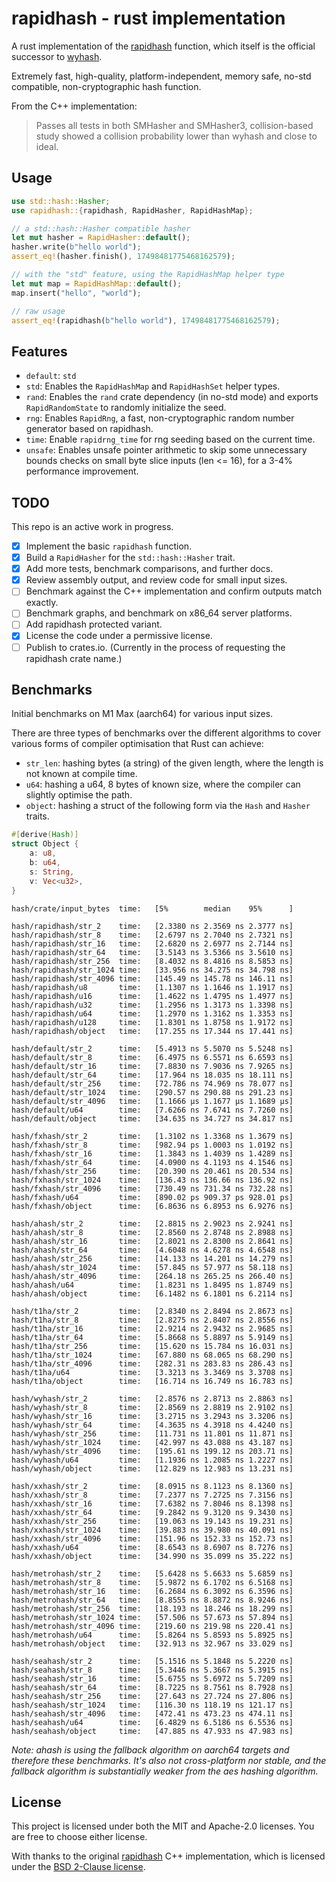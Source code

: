 # rapidhash - rust implementation

A rust implementation of the [rapidhash](https://github.com/Nicoshev/rapidhash) function, which itself is the official successor to [wyhash](https://github.com/wangyi-fudan/wyhash).

Extremely fast, high-quality, platform-independent, memory safe, no-std compatible, non-cryptographic hash function.

From the C++ implementation:
> Passes all tests in both SMHasher and SMHasher3, collision-based study showed a collision probability lower than wyhash and close to ideal.

## Usage

```rust
use std::hash::Hasher;
use rapidhash::{rapidhash, RapidHasher, RapidHashMap};

// a std::hash::Hasher compatible hasher
let mut hasher = RapidHasher::default();
hasher.write(b"hello world");
assert_eq!(hasher.finish(), 17498481775468162579);

// with the "std" feature, using the RapidHashMap helper type
let mut map = RapidHashMap::default();
map.insert("hello", "world");

// raw usage
assert_eq!(rapidhash(b"hello world"), 17498481775468162579);
```

## Features

- `default`: `std`
- `std`: Enables the `RapidHashMap` and `RapidHashSet` helper types.
- `rand`: Enables the `rand` crate dependency (in no-std mode) and exports  `RapidRandomState` to randomly initialize the seed.
- `rng`: Enables `RapidRng`, a fast, non-cryptographic random number generator based on rapidhash.
- `time`: Enable `rapidrng_time` for rng seeding based on the current time.
- `unsafe`: Enables unsafe pointer arithmetic to skip some unnecessary bounds checks on small byte slice inputs (len <= 16), for a 3-4% performance improvement.

## TODO
This repo is an active work in progress.

- [x] Implement the basic `rapidhash` function.
- [x] Build a `RapidHasher` for the `std::hash::Hasher` trait.
- [x] Add more tests, benchmark comparisons, and further docs.
- [x] Review assembly output, and review code for small input sizes.
- [ ] Benchmark against the C++ implementation and confirm outputs match exactly.
- [ ] Benchmark graphs, and benchmark on x86_64 server platforms.
- [ ] Add rapidhash protected variant.
- [x] License the code under a permissive license.
- [ ] Publish to crates.io. (Currently in the process of requesting the rapidhash crate name.)

## Benchmarks
Initial benchmarks on M1 Max (aarch64) for various input sizes.

There are three types of benchmarks over the different algorithms to cover various forms of compiler optimisation that Rust can achieve:
- `str_len`: hashing bytes (a string) of the given length, where the length is not known at compile time.
- `u64`: hashing a u64, 8 bytes of known size, where the compiler can slightly optimise the path.
- `object`: hashing a struct of the following form via the `Hash` and `Hasher` traits.
```rust
#[derive(Hash)]
struct Object {
    a: u8,
    b: u64,
    s: String,
    v: Vec<u32>,
}
```

```text
hash/crate/input_bytes  time:   [5%        median    95%      ]

hash/rapidhash/str_2    time:   [2.3380 ns 2.3569 ns 2.3777 ns]
hash/rapidhash/str_8    time:   [2.6797 ns 2.7040 ns 2.7321 ns]
hash/rapidhash/str_16   time:   [2.6820 ns 2.6977 ns 2.7144 ns]
hash/rapidhash/str_64   time:   [3.5143 ns 3.5366 ns 3.5610 ns]
hash/rapidhash/str_256  time:   [8.4032 ns 8.4816 ns 8.5853 ns]
hash/rapidhash/str_1024 time:   [33.956 ns 34.275 ns 34.798 ns]
hash/rapidhash/str_4096 time:   [145.49 ns 145.78 ns 146.11 ns]
hash/rapidhash/u8       time:   [1.1307 ns 1.1646 ns 1.1917 ns]
hash/rapidhash/u16      time:   [1.4622 ns 1.4795 ns 1.4977 ns]
hash/rapidhash/u32      time:   [1.2956 ns 1.3173 ns 1.3398 ns]
hash/rapidhash/u64      time:   [1.2970 ns 1.3162 ns 1.3353 ns]
hash/rapidhash/u128     time:   [1.8301 ns 1.8758 ns 1.9172 ns]
hash/rapidhash/object   time:   [17.255 ns 17.344 ns 17.441 ns]

hash/default/str_2      time:   [5.4913 ns 5.5070 ns 5.5248 ns]
hash/default/str_8      time:   [6.4975 ns 6.5571 ns 6.6593 ns]
hash/default/str_16     time:   [7.8830 ns 7.9036 ns 7.9265 ns]
hash/default/str_64     time:   [17.964 ns 18.035 ns 18.111 ns]
hash/default/str_256    time:   [72.786 ns 74.969 ns 78.077 ns]
hash/default/str_1024   time:   [290.57 ns 290.88 ns 291.23 ns]
hash/default/str_4096   time:   [1.1666 µs 1.1677 µs 1.1689 µs]
hash/default/u64        time:   [7.6266 ns 7.6741 ns 7.7260 ns]
hash/default/object     time:   [34.635 ns 34.727 ns 34.817 ns]

hash/fxhash/str_2       time:   [1.3102 ns 1.3368 ns 1.3679 ns]
hash/fxhash/str_8       time:   [982.94 ps 1.0003 ns 1.0192 ns]
hash/fxhash/str_16      time:   [1.3843 ns 1.4039 ns 1.4289 ns]
hash/fxhash/str_64      time:   [4.0900 ns 4.1193 ns 4.1546 ns]
hash/fxhash/str_256     time:   [20.390 ns 20.461 ns 20.534 ns]
hash/fxhash/str_1024    time:   [136.43 ns 136.66 ns 136.92 ns]
hash/fxhash/str_4096    time:   [730.49 ns 731.34 ns 732.28 ns]
hash/fxhash/u64         time:   [890.02 ps 909.37 ps 928.01 ps]
hash/fxhash/object      time:   [6.8636 ns 6.8953 ns 6.9276 ns]

hash/ahash/str_2        time:   [2.8815 ns 2.9023 ns 2.9241 ns]
hash/ahash/str_8        time:   [2.8560 ns 2.8748 ns 2.8988 ns]
hash/ahash/str_16       time:   [2.8021 ns 2.8300 ns 2.8641 ns]
hash/ahash/str_64       time:   [4.6048 ns 4.6278 ns 4.6548 ns]
hash/ahash/str_256      time:   [14.133 ns 14.201 ns 14.279 ns]
hash/ahash/str_1024     time:   [57.845 ns 57.977 ns 58.118 ns]
hash/ahash/str_4096     time:   [264.18 ns 265.25 ns 266.40 ns]
hash/ahash/u64          time:   [1.8231 ns 1.8495 ns 1.8749 ns]
hash/ahash/object       time:   [6.1482 ns 6.1801 ns 6.2114 ns]

hash/t1ha/str_2         time:   [2.8340 ns 2.8494 ns 2.8673 ns]
hash/t1ha/str_8         time:   [2.8275 ns 2.8407 ns 2.8556 ns]
hash/t1ha/str_16        time:   [2.9214 ns 2.9432 ns 2.9685 ns]
hash/t1ha/str_64        time:   [5.8668 ns 5.8897 ns 5.9149 ns]
hash/t1ha/str_256       time:   [15.620 ns 15.784 ns 16.031 ns]
hash/t1ha/str_1024      time:   [67.880 ns 68.065 ns 68.290 ns]
hash/t1ha/str_4096      time:   [282.31 ns 283.83 ns 286.43 ns]
hash/t1ha/u64           time:   [3.3213 ns 3.3469 ns 3.3708 ns]
hash/t1ha/object        time:   [16.714 ns 16.749 ns 16.783 ns]

hash/wyhash/str_2       time:   [2.8576 ns 2.8713 ns 2.8863 ns]
hash/wyhash/str_8       time:   [2.8569 ns 2.8819 ns 2.9102 ns]
hash/wyhash/str_16      time:   [3.2715 ns 3.2943 ns 3.3206 ns]
hash/wyhash/str_64      time:   [4.3635 ns 4.3918 ns 4.4240 ns]
hash/wyhash/str_256     time:   [11.731 ns 11.801 ns 11.871 ns]
hash/wyhash/str_1024    time:   [42.997 ns 43.088 ns 43.187 ns]
hash/wyhash/str_4096    time:   [195.61 ns 199.12 ns 203.71 ns]
hash/wyhash/u64         time:   [1.1936 ns 1.2085 ns 1.2227 ns]
hash/wyhash/object      time:   [12.829 ns 12.983 ns 13.231 ns]

hash/xxhash/str_2       time:   [8.0915 ns 8.1123 ns 8.1360 ns]
hash/xxhash/str_8       time:   [7.2377 ns 7.2725 ns 7.3156 ns]
hash/xxhash/str_16      time:   [7.6382 ns 7.8046 ns 8.1398 ns]
hash/xxhash/str_64      time:   [9.2842 ns 9.3120 ns 9.3430 ns]
hash/xxhash/str_256     time:   [19.063 ns 19.143 ns 19.231 ns]
hash/xxhash/str_1024    time:   [39.883 ns 39.980 ns 40.091 ns]
hash/xxhash/str_4096    time:   [151.96 ns 152.33 ns 152.73 ns]
hash/xxhash/u64         time:   [8.6543 ns 8.6907 ns 8.7276 ns]
hash/xxhash/object      time:   [34.990 ns 35.099 ns 35.222 ns]

hash/metrohash/str_2    time:   [5.6428 ns 5.6633 ns 5.6859 ns]
hash/metrohash/str_8    time:   [5.9872 ns 6.1702 ns 6.5168 ns]
hash/metrohash/str_16   time:   [6.2684 ns 6.3092 ns 6.3596 ns]
hash/metrohash/str_64   time:   [8.8555 ns 8.8872 ns 8.9246 ns]
hash/metrohash/str_256  time:   [18.193 ns 18.246 ns 18.299 ns]
hash/metrohash/str_1024 time:   [57.506 ns 57.673 ns 57.894 ns]
hash/metrohash/str_4096 time:   [219.60 ns 219.98 ns 220.41 ns]
hash/metrohash/u64      time:   [5.8264 ns 5.8593 ns 5.8925 ns]
hash/metrohash/object   time:   [32.913 ns 32.967 ns 33.029 ns]

hash/seahash/str_2      time:   [5.1516 ns 5.1848 ns 5.2220 ns]
hash/seahash/str_8      time:   [5.3446 ns 5.3667 ns 5.3915 ns]
hash/seahash/str_16     time:   [5.6755 ns 5.6972 ns 5.7209 ns]
hash/seahash/str_64     time:   [8.7225 ns 8.7561 ns 8.7928 ns]
hash/seahash/str_256    time:   [27.643 ns 27.724 ns 27.806 ns]
hash/seahash/str_1024   time:   [116.30 ns 118.19 ns 121.17 ns]
hash/seahash/str_4096   time:   [472.41 ns 473.23 ns 474.11 ns]
hash/seahash/u64        time:   [6.4829 ns 6.5186 ns 6.5536 ns]
hash/seahash/object     time:   [47.885 ns 47.933 ns 47.983 ns]
```

_Note: ahash is using the fallback algorithm on aarch64 targets and therefore these benchmarks. It's also not cross-platform nor stable, and the fallback algorithm is substantially weaker from the aes hashing algorithm._

## License
This project is licensed under both the MIT and Apache-2.0 licenses. You are free to choose either license.

With thanks to the original [rapidhash](https://github.com/Nicoshev/rapidhash) C++ implementation, which is licensed under the [BSD 2-Clause license](https://github.com/Nicoshev/rapidhash/blob/master/LICENSE).
